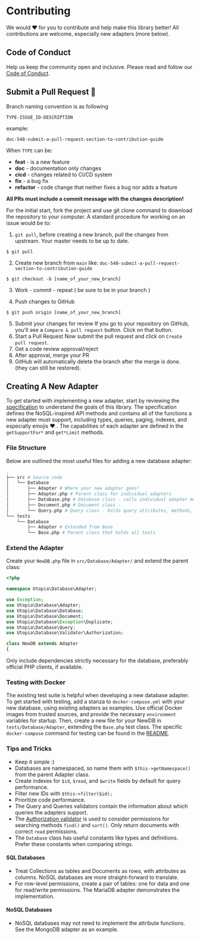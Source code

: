 # Contributing

We would ❤️ for you to contribute and help make this library better! All contributions are welcome, especially new adapters (more below).

## Code of Conduct

Help us keep the community open and inclusive. Please read and follow our [Code of Conduct](https://github.com/appwrite/appwrite/blob/master/CODE_OF_CONDUCT.md).

## Submit a Pull Request 🚀

Branch naming convention is as following 

`TYPE-ISSUE_ID-DESCRIPTION`

example:
```
doc-548-submit-a-pull-request-section-to-contribution-guide
```

When `TYPE` can be:

- **feat** - is a new feature
- **doc** - documentation only changes
- **cicd** - changes related to CI/CD system
- **fix** - a bug fix
- **refactor** - code change that neither fixes a bug nor adds a feature

**All PRs must include a commit message with the changes description!** 

For the initial start, fork the project and use git clone command to download the repository to your computer. A standard procedure for working on an issue would be to:

1. `git pull`, before creating a new branch, pull the changes from upstream. Your master needs to be up to date.
```
$ git pull
```
2. Create new branch from `main` like: `doc-548-submit-a-pull-request-section-to-contribution-guide`<br/>
```
$ git checkout -b [name_of_your_new_branch]
```
3. Work - commit - repeat ( be sure to be in your branch )

4. Push changes to GitHub 
```
$ git push origin [name_of_your_new_branch]
```

5. Submit your changes for review
If you go to your repository on GitHub, you'll see a `Compare & pull request` button. Click on that button.
6. Start a Pull Request
Now submit the pull request and click on `Create pull request`.
7. Get a code review approval/reject
8. After approval, merge your PR
9. GitHub will automatically delete the branch after the merge is done. (they can still be restored).

## Creating A New Adapter

To get started with implementing a new adapter, start by reviewing the [specification](/SPEC.md) to understand the goals of this library. The specification defines the NoSQL-inspired API methods and contains all of the functions a new adapter must support, including types, queries, paging, indexes, and especially emojis ❤️.. The capabilities of each adapter are defined in the `getSupportFor*` and `get*Limit` methods.

### File Structure

Below are outlined the most useful files for adding a new database adapter: 

```bash
.
├── src # Source code
│   └── Database
│       ├── Adapter # Where your new adapter goes!
│       ├── Adapter.php # Parent class for individual adapters
│       ├── Database.php # Database class - calls individual adapter methods
│       ├── Document.php # Document class - 
│       └── Query.php # Query class - holds query attributes, methods, and values
└── tests
    └── Database
        ├── Adapter # Extended from Base 
        └── Base.php # Parent class that holds all tests
```


### Extend the Adapter

Create your `NewDB.php` file in `src/Database/Adapter/` and extend the parent class:

```php
<?php

namespace Utopia\Database\Adapter;

use Exception;
use Utopia\Database\Adapter;
use Utopia\Database\Database;
use Utopia\Database\Document;
use Utopia\Database\Exception\Duplicate;
use Utopia\Database\Query;
use Utopia\Database\Validator\Authorization;

class NewDB extends Adapter
{
```

Only include dependencies strictly necessary for the database, preferably official PHP clients, if available.

### Testing with Docker 

The existing test suite is helpful when developing a new database adapter. To get started with testing, add a stanza to `docker-compose.yml` with your new database, using existing adapters as examples. Use official Docker images from trusted sources, and provide the necessary `environment` variables for startup. Then, create a new file for your NewDB in `tests/Database/Adapter`, extending the `Base.php` test class. The specific `docker-compose` command for testing can be found in the [README](/README.md#tests).

### Tips and Tricks

- Keep it simple :)
- Databases are namespaced, so name them with `$this->getNamespace()` from the parent Adapter class.
- Create indexes for `$id`, `$read`, and `$write` fields by default for query performance.
- Filter new IDs with `$this->filter($id);`
- Prioritize code performance.
- The Query and Queries validators contain the information about which queries the adapters support.
- The [Authorization validator](/src/Database/Validator/Authorization.php) is used to consider permissions for searching methods `find()` and `sort()`. Only return documents with correct `read` permissions.
- The `Database` class has useful constants like types and definitions. Prefer these constants when comparing strings.

#### SQL Databases
- Treat Collections as tables and Documents as rows, with attributes as columns. NoSQL databases are more straight-forward to translate.
- For row-level permissions, create a pair of tables: one for data and one for read/write permissions. The MariaDB adapter demonstrates the implementation.

#### NoSQL Databases
- NoSQL databases may not need to implement the attribute functions. See the MongoDB adapter as an example.


